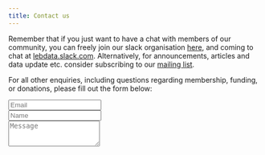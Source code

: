 ```yaml
---
title: Contact us
---
```


Remember that if you just want to have a chat with members of our community, you can freely join our slack organisation [here](https://join.slack.com/t/lebdata/shared_invite/enQtNzcwNzk5ODg1NzY2LWM2NmY0NGE5NGUxNmE0ZTgwNmVkZTFiY2ZlNjUwYTBiNWZkY2U5YjExNGM3YTNmZjlmZDk4MWQ0YTVjNDJhMDc), and coming to chat at [lebdata.slack.com](https://lebdata.slack.com). Alternatively, for announcements, articles and data update etc. consider subscribing to our [mailing list](http://eepurl.com/gD57j5).

For all other enquiries, including questions regarding membership, funding, or
donations, please fill out the form below:

<form action="https://formspree.io/lebdata1948@gmail.com" method="POST" class="form" id="contact-form">
  <div class="row">
    <div class="col-xs-6">
      <input type="email" name="_replyto" class="form-control input-lg" placeholder="Email" title="Email">
    </div>
    <div class="col-xs-6">
      <input type="text" name="name" class="form-control input-lg" placeholder="Name" title="Name">
    </div>
  </div>
  <input type="hidden" name="_subject" value="New submission from lebdata.com">
  <textarea type="text" name="content" class="form-control input-lg" placeholder="Message" title="Message" required="required" rows="3"></textarea>
  <input type="text" name="_gotcha" style="display:none">
  <input type="hidden" name="_next" value="./aboutme?message=Your message was sent successfully, thanks!" />
